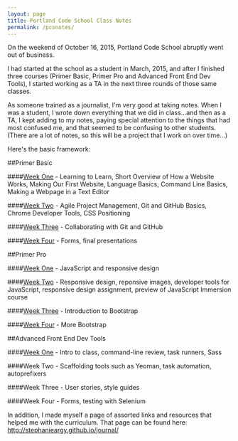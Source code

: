 ```yaml
---
layout: page
title: Portland Code School Class Notes
permalink: /pcsnotes/
---
```


On the weekend of October 16, 2015, Portland Code School abruptly went out of business.

I had started at the school as a student in March, 2015, and after I finished three courses (Primer Basic, Primer Pro and Advanced Front End Dev Tools), I started working as a TA in the next three rounds of those same classes.

As someone trained as a journalist, I'm very good at taking notes. When I was a student, I wrote down everything that we did in class...and then as a TA, I kept adding to my notes, paying special attention to the things that had most confused me, and that seemed to be confusing to other students. (There are a lot of notes, so this will be a project that I work on over time...)

Here's the basic framework: 

##Primer Basic

####<a href="../pcsnotes_c1_w1/">Week One</a> - Learning to Learn, Short Overview of How a Website Works, Making Our First Website, Language Basics, Command Line Basics, Making a Webpage in a Text Editor

####<a href="../pcsnotes_c1_w2/">Week Two</a> - Agile Project Management, Git and GitHub Basics, Chrome Developer Tools, CSS Positioning

####<a href="../pcsnotes_c1_w3/">Week Three</a> - Collaborating with Git and GitHub

####<a href="../pcsnotes_c1_w4/">Week Four</a> - Forms, final presentations

##Primer Pro

####<a href="../pcsnotes_c2_w1/">Week One</a> - JavaScript and responsive design

####<a href="../pcsnotes_c2_w2/">Week Two</a> - Responsive design, reponsive images, developer tools for JavaScript, responsive design assignment, preview of JavaScript Immersion course

####<a href="../pcsnotes_c2_w3/">Week Three</a> - Introduction to Bootstrap

####<a href="../pcsnotes_c2_w4/">Week Four</a> - More Bootstrap

##Advanced Front End Dev Tools

####<a href="../pcsnotes_c3_w1/">Week One</a> - Intro to class, command-line review, task runners, Sass

####Week Two - Scaffolding tools such as Yeoman, task automation, autoprefixers

####Week Three - User stories, style guides

####Week Four - Forms, testing with Selenium

In addition, I made myself a page of assorted links and resources that helped me with the curriculum. That page can be found here:   http://stephanieargy.github.io/journal/